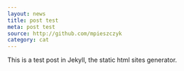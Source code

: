 ```yaml
---
layout: news
title: post test
meta: post test
source: http://github.com/mpieszczyk
category: cat
---
```


This is a test post in Jekyll, the static html sites generator.
